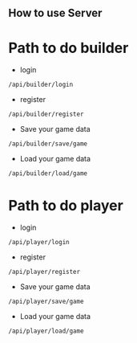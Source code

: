 ## How to use Server

# Path to do builder

- login

```
/api/builder/login
```

- register

```
/api/builder/register
```

- Save your game data

```
/api/builder/save/game
```

- Load your game data

```
/api/builder/load/game
```

# Path to do player

- login

```
/api/player/login
```

- register

```
/api/player/register
```

- Save your game data

```
/api/player/save/game
```

- Load your game data

```
/api/player/load/game
```
